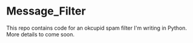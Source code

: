 # Message_Filter

This repo contains code for an okcupid spam filter I'm writing in Python. More details to come soon. 
